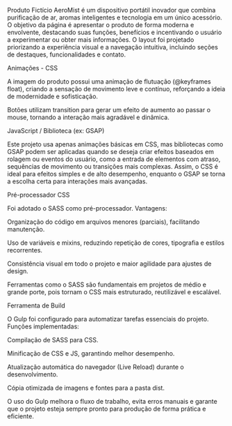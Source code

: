 Produto Fictício AeroMist é um dispositivo portátil inovador que combina purificação de ar, aromas inteligentes e tecnologia em um único acessório. O objetivo da página é apresentar o produto de forma moderna e envolvente, destacando suas funções, benefícios e incentivando o usuário a experimentar ou obter mais informações. O layout foi projetado priorizando a experiência visual e a navegação intuitiva, incluindo seções de destaques, funcionalidades e contato.

 Animações - CSS

A imagem do produto possui uma animação de flutuação (@keyframes float), criando a sensação de movimento leve e contínuo, reforçando a ideia de modernidade e sofisticação.

Botões utilizam transition para gerar um efeito de aumento ao passar o mouse, tornando a interação mais agradável e dinâmica.

 JavaScript / Biblioteca (ex: GSAP)

Este projeto usa apenas animações básicas em CSS, mas bibliotecas como GSAP podem ser aplicadas quando se deseja criar efeitos baseados em rolagem ou eventos do usuário, como a entrada de elementos com atraso, sequências de movimento ou transições mais complexas.
Assim, o CSS é ideal para efeitos simples e de alto desempenho, enquanto o GSAP se torna a escolha certa para interações mais avançadas.

 Pré-processador CSS

Foi adotado o SASS como pré-processador.
Vantagens:

Organização do código em arquivos menores (parciais), facilitando manutenção.

Uso de variáveis e mixins, reduzindo repetição de cores, tipografia e estilos recorrentes.

Consistência visual em todo o projeto e maior agilidade para ajustes de design.

Ferramentas como o SASS são fundamentais em projetos de médio e grande porte, pois tornam o CSS mais estruturado, reutilizável e escalável.

 Ferramenta de Build

O Gulp foi configurado para automatizar tarefas essenciais do projeto.
Funções implementadas:

Compilação de SASS para CSS.

Minificação de CSS e JS, garantindo melhor desempenho.

Atualização automática do navegador (Live Reload) durante o desenvolvimento.

Cópia otimizada de imagens e fontes para a pasta dist.

O uso do Gulp melhora o fluxo de trabalho, evita erros manuais e garante que o projeto esteja sempre pronto para produção de forma prática e eficiente.
